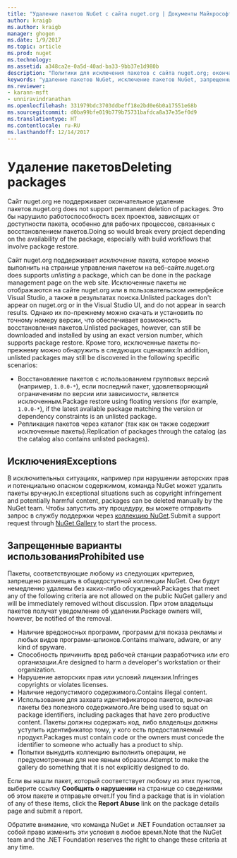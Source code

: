 ```yaml
---
title: "Удаление пакетов NuGet с сайта nuget.org | Документы Майкрософт"
author: kraigb
ms.author: kraigb
manager: ghogen
ms.date: 1/9/2017
ms.topic: article
ms.prod: nuget
ms.technology: 
ms.assetid: a348ca2e-0a5d-40ad-ba33-9bb37e1d980b
description: "Политики для исключения пакетов с сайта nuget.org; окончательное удаление не поддерживается, если только пакеты не нарушают другие политики."
keywords: "удаление пакетов NuGet, исключение пакетов NuGet, запрещенные варианты использования пакетов"
ms.reviewer:
- karann-msft
- unniravindranathan
ms.openlocfilehash: 331979bdc3703ddbeff18e2bd0e6b0a17551e68b
ms.sourcegitcommit: d0ba99bfe019b779b75731bafdca8a37e35ef0d9
ms.translationtype: HT
ms.contentlocale: ru-RU
ms.lasthandoff: 12/14/2017
---
```

# <a name="deleting-packages"></a><span data-ttu-id="3209e-104">Удаление пакетов</span><span class="sxs-lookup"><span data-stu-id="3209e-104">Deleting packages</span></span>

<span data-ttu-id="3209e-105">Сайт nuget.org не поддерживает окончательное удаление пакетов.</span><span class="sxs-lookup"><span data-stu-id="3209e-105">nuget.org does not support permanent deletion of packages.</span></span> <span data-ttu-id="3209e-106">Это бы нарушило работоспособность всех проектов, зависящих от доступности пакета, особенно для рабочих процессов, связанных с восстановлением пакетов.</span><span class="sxs-lookup"><span data-stu-id="3209e-106">Doing so would break every project depending on the availability of the package, especially with build workflows that involve package restore.</span></span>

<span data-ttu-id="3209e-107">Сайт nuget.org поддерживает *исключение* пакета, которое можно выполнить на странице управления пакетом на веб-сайте.</span><span class="sxs-lookup"><span data-stu-id="3209e-107">nuget.org does supports *unlisting* a package, which can be done in the package management page on the web site.</span></span> <span data-ttu-id="3209e-108">Исключенные пакеты не отображаются на сайте nuget.org или в пользовательском интерфейсе Visual Studio, а также в результатах поиска.</span><span class="sxs-lookup"><span data-stu-id="3209e-108">Unlisted packages don't appear on nuget.org or in the Visual Studio UI, and do not appear in search results.</span></span> <span data-ttu-id="3209e-109">Однако их по-прежнему можно скачать и установить по точному номеру версии, что обеспечивает возможность восстановления пакетов.</span><span class="sxs-lookup"><span data-stu-id="3209e-109">Unlisted packages, however, can still be downloaded and installed by using an exact version number, which supports package restore.</span></span> <span data-ttu-id="3209e-110">Кроме того, исключенные пакеты по-прежнему можно обнаружить в следующих сценариях:</span><span class="sxs-lookup"><span data-stu-id="3209e-110">In addition, unlisted packages may still be discovered in the following specific scenarios:</span></span>

- <span data-ttu-id="3209e-111">Восстановление пакетов с использованием групповых версий (например, `1.0.0-*`), если последний пакет, удовлетворяющий ограничениям по версии или зависимости, является исключенным.</span><span class="sxs-lookup"><span data-stu-id="3209e-111">Package restore using floating versions (for example, `1.0.0-*`), if the latest available package matching the version or dependency constraints is an unlisted package.</span></span>
- <span data-ttu-id="3209e-112">Репликация пакетов через каталог (так как он также содержит исключенные пакеты).</span><span class="sxs-lookup"><span data-stu-id="3209e-112">Replication of packages through the catalog (as the catalog also contains unlisted packages).</span></span>

## <a name="exceptions"></a><span data-ttu-id="3209e-113">Исключения</span><span class="sxs-lookup"><span data-stu-id="3209e-113">Exceptions</span></span>

<span data-ttu-id="3209e-114">В исключительных ситуациях, например при нарушении авторских прав и потенциально опасном содержимом, команда NuGet может удалить пакеты вручную.</span><span class="sxs-lookup"><span data-stu-id="3209e-114">In exceptional situations such as copyright infringement and potentially harmful content, packages can be deleted manually by the NuGet team.</span></span> <span data-ttu-id="3209e-115">Чтобы запустить эту процедуру, вы можете отправить запрос в службу поддержки через [коллекцию NuGet](http://www.nuget.org).</span><span class="sxs-lookup"><span data-stu-id="3209e-115">Submit a support request through [NuGet Gallery](http://www.nuget.org) to start the process.</span></span>

## <a name="prohibited-use"></a><span data-ttu-id="3209e-116">Запрещенные варианты использования</span><span class="sxs-lookup"><span data-stu-id="3209e-116">Prohibited use</span></span>

<span data-ttu-id="3209e-117">Пакеты, соответствующие любому из следующих критериев, запрещено размещать в общедоступной коллекции NuGet. Они будут немедленно удалены без каких-либо обсуждений.</span><span class="sxs-lookup"><span data-stu-id="3209e-117">Packages that meet any of the following criteria are not allowed on the public NuGet gallery and will be immediately removed without discussion.</span></span> <span data-ttu-id="3209e-118">При этом владельцы пакетов получат уведомление об удалении.</span><span class="sxs-lookup"><span data-stu-id="3209e-118">Package owners will, however, be notified of the removal.</span></span>

- <span data-ttu-id="3209e-119">Наличие вредоносных программ, программ для показа рекламы и любых видов программ-шпионов.</span><span class="sxs-lookup"><span data-stu-id="3209e-119">Contains malware, adware, or any kind of spyware.</span></span>
- <span data-ttu-id="3209e-120">Способность причинить вред рабочей станции разработчика или его организации.</span><span class="sxs-lookup"><span data-stu-id="3209e-120">Are designed to harm a developer's workstation or their organization.</span></span>
- <span data-ttu-id="3209e-121">Нарушение авторских прав или условий лицензии.</span><span class="sxs-lookup"><span data-stu-id="3209e-121">Infringes copyrights or violates licenses.</span></span>
- <span data-ttu-id="3209e-122">Наличие недопустимого содержимого.</span><span class="sxs-lookup"><span data-stu-id="3209e-122">Contains illegal content.</span></span>
- <span data-ttu-id="3209e-123">Использование для захвата идентификаторов пакетов, включая пакеты без полезного содержимого.</span><span class="sxs-lookup"><span data-stu-id="3209e-123">Are being used to squat on package identifiers, including packages that have zero productive content.</span></span> <span data-ttu-id="3209e-124">Пакеты должны содержать код, либо владельцы должны уступить идентификатор тому, у кого есть предоставляемый продукт.</span><span class="sxs-lookup"><span data-stu-id="3209e-124">Packages must contain code or the owners must concede the identifier to someone who actually has a product to ship.</span></span>
- <span data-ttu-id="3209e-125">Попытки вынудить коллекцию выполнить операции, не предусмотренные для нее явным образом.</span><span class="sxs-lookup"><span data-stu-id="3209e-125">Attempt to make the gallery do something that it is not explicitly designed to do.</span></span>

<span data-ttu-id="3209e-126">Если вы нашли пакет, который соответствует любому из этих пунктов, выберите ссылку **Сообщить о нарушении** на странице со сведениями об этом пакете и отправьте отчет.</span><span class="sxs-lookup"><span data-stu-id="3209e-126">If you find a package that is in violation of any of these items, click the **Report Abuse** link on the package details page and submit a report.</span></span>

<span data-ttu-id="3209e-127">Обратите внимание, что команда NuGet и .NET Foundation оставляет за собой право изменить эти условия в любое время.</span><span class="sxs-lookup"><span data-stu-id="3209e-127">Note that the NuGet team and the .NET Foundation reserves the right to change these criteria at any time.</span></span>
